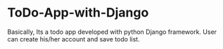 # ToDo-App-with-Django
Basically, Its a todo app developed with python Django framework. User can create his/her account and save todo list.
